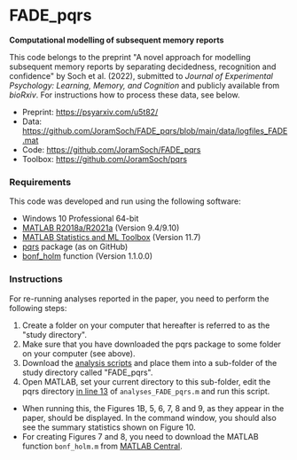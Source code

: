 # FADE_pqrs

**Computational modelling of subsequent memory reports**

This code belongs to the preprint "A novel approach for modelling subsequent memory reports by separating decidedness, recognition and confidence" by Soch et al. (2022), submitted to *Journal of Experimental Psychology: Learning, Memory, and Cognition* and publicly available from *bioRxiv*. For instructions how to process these data, see below.

- Preprint: https://psyarxiv.com/u5t82/
- Data: https://github.com/JoramSoch/FADE_pqrs/blob/main/data/logfiles_FADE.mat
- Code: https://github.com/JoramSoch/FADE_pqrs
- Toolbox: https://github.com/JoramSoch/pqrs


### Requirements

This code was developed and run using the following software:
- Windows 10 Professional 64-bit
- [MATLAB R2018a/R2021a](https://de.mathworks.com/help/matlab/release-notes.html) (Version 9.4/9.10)
- [MATLAB Statistics and ML Toolbox](https://de.mathworks.com/products/statistics.html) (Version 11.7)
- [pqrs](https://github.com/JoramSoch/pqrs) package (as on GitHub)
- [bonf_holm](https://www.mathworks.com/matlabcentral/fileexchange/28303-bonferroni-holm-correction-for-multiple-comparisons) function (Version 1.1.0.0)


### Instructions

For re-running analyses reported in the paper, you need to perform the following steps:
1. Create a folder on your computer that hereafter is referred to as the "study directory".
2. Make sure that you have downloaded the pqrs package to some folder on your computer (see above).
3. Download the [analysis scripts](https://github.com/JoramSoch/FADE_pqrs/archive/main.zip) and place them into a sub-folder of the study directory called "FADE_pqrs".
4. Open MATLAB, set your current directory to this sub-folder, edit the pqrs directory [in line 13](https://github.com/JoramSoch/FADE_pqrs/blob/main/analyses_FADE_pqrs.m#L13) of `analyses_FADE_pqrs.m` and run this script.

* When running this, the Figures 1B, 5, 6, 7, 8 and 9, as they appear in the paper, should be displayed. In the command window, you should also see the summary statistics shown on Figure 10.
* For creating Figures 7 and 8, you need to download the MATLAB function `bonf_holm.m` from [MATLAB Central](https://www.mathworks.com/matlabcentral/fileexchange/28303-bonferroni-holm-correction-for-multiple-comparisons).